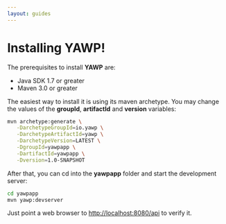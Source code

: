 ```yaml
---
layout: guides
---
```

# Installing YAWP!

The prerequisites to install __YAWP__ are:

 * Java SDK 1.7 or greater
 * Maven 3.0 or greater

The easiest way to install it is using its maven archetype.
You may change the values of the __groupId__, __artifactId__ and __version__ variables:

~~~ bash
mvn archetype:generate \
   -DarchetypeGroupId=io.yawp \
   -DarchetypeArtifactId=yawp \
   -DarchetypeVersion=LATEST \
   -DgroupId=yawpapp \
   -DartifactId=yawpapp \
   -Dversion=1.0-SNAPSHOT
~~~

After that, you can cd into the __yawpapp__ folder and start the development server:

~~~ bash
cd yawpapp
mvn yawp:devserver
~~~

Just point a web browser to [http://localhost:8080/api](http://localhost:8080/api) to verify it.